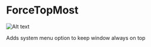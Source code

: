 # ForceTopMost
![Alt text](http://s32.postimg.org/6idbwpufp/top.png)

Adds system menu option to keep window always on top
